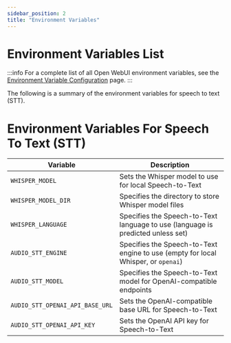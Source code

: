 ```yaml
---
sidebar_position: 2
title: "Environment Variables"
---
```



# Environment Variables List


:::info
For a complete list of all Open WebUI environment variables, see the [Environment Variable Configuration](/getting-started/env-configuration) page.
:::

The following is a summary of the environment variables for speech to text (STT).

# Environment Variables For Speech To Text (STT)

| Variable | Description |
|----------|-------------|
| `WHISPER_MODEL` | Sets the Whisper model to use for local Speech-to-Text |
| `WHISPER_MODEL_DIR` | Specifies the directory to store Whisper model files |
| `WHISPER_LANGUAGE` | Specifies the Speech-to-Text language to use (language is predicted unless set) |
| `AUDIO_STT_ENGINE` | Specifies the Speech-to-Text engine to use (empty for local Whisper, or `openai`) |
| `AUDIO_STT_MODEL` | Specifies the Speech-to-Text model for OpenAI-compatible endpoints |
| `AUDIO_STT_OPENAI_API_BASE_URL` | Sets the OpenAI-compatible base URL for Speech-to-Text |
| `AUDIO_STT_OPENAI_API_KEY` | Sets the OpenAI API key for Speech-to-Text |